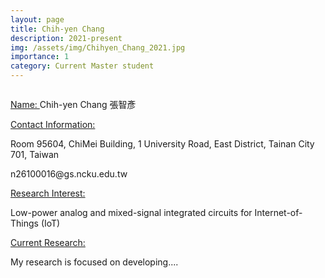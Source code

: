 ```yaml
---
layout: page
title: Chih-yen Chang
description: 2021-present
img: /assets/img/Chihyen_Chang_2021.jpg
importance: 1
category: Current Master student
---
```


<div class="row">
    <div class="col-sm-7 mt-3 mt-md-0">
        <img class="img-fluid rounded z-depth-1" src="{{ '/assets/img/Chihyen_Chang_2021.jpg' | relative_url }}" alt="" title="example image"/>
    </div>
</div>

<a href="#"> Name: </a> 
Chih-yen Chang 張智彥

<a href="#"> Contact Information: </a>

<p>Room 95604, ChiMei Building, 1 University Road, East District, Tainan City 701, Taiwan</p>
n26100016@gs.ncku.edu.tw

<a href="#"> Research Interest: </a>

Low-power analog and mixed-signal integrated circuits for Internet-of-Things (IoT)

<a href="#"> Current Research: </a>

My research is focused on developing.... 